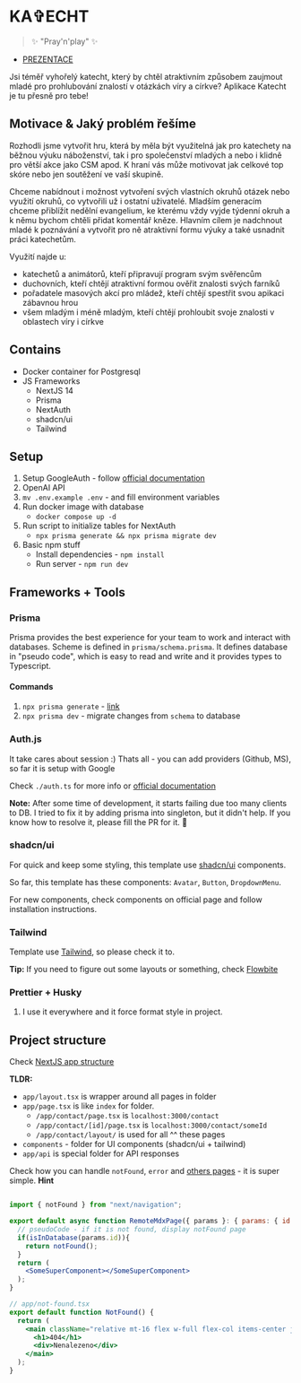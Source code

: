 # KA✞ECHT

> ✨ "Pray'n'play" ✨

- [PREZENTACE](https://www.canva.com/design/DAF8_taEjHM/gokPa9zZH3mYRzFolEGaYw/edit)

Jsi téměř vyhořelý katecht, který by chtěl atraktivním způsobem zaujmout mladé pro prohlubování znalostí v otázkách víry a církve? Aplikace Katecht je tu přesně pro tebe!

## Motivace & Jaký problém řešíme

Rozhodli jsme vytvořit hru, která by měla být využitelná jak pro katechety na běžnou výuku náboženství, tak i pro společenství mladých a nebo i klidně pro větší akce jako CSM apod. K hraní vás může motivovat jak celkové top skóre nebo jen soutěžení ve vaší skupině.

Chceme nabídnout i možnost vytvoření svých vlastních okruhů otázek nebo využití okruhů, co vytvořili už i ostatní uživatelé. Mladším generacím chceme přiblížit nedělní evangelium, ke kterému vždy vyjde týdenní okruh a k němu bychom chtěli přidat komentář kněze.
Hlavním cílem je nadchnout mladé k poznávání a vytvořit pro ně atraktivní formu výuky a také usnadnit práci katechetům.

Využití najde u:

- katechetů a animátorů, kteří připravují program svým svěřencům
- duchovních, kteří chtějí atraktivní formou ověřit znalosti svých farníků
- pořadatele masových akcí pro mládež, kteří chtějí spestřit svou apikaci zábavnou hrou
- všem mladým i méně mladým, kteří chtějí prohloubit svoje znalosti v oblastech víry i církve

## Contains

- Docker container for Postgresql
- JS Frameworks
  - NextJS 14
  - Prisma
  - NextAuth
  - shadcn/ui
  - Tailwind

## Setup

1. Setup GoogleAuth - follow [official documentation](https://next-auth.js.org/providers/google)
1. OpenAI API
1. `mv .env.example .env` - and fill environment variables
1. Run docker image with database
   - `docker compose up -d`
1. Run script to initialize tables for NextAuth
   - `npx prisma generate && npx prisma migrate dev`
1. Basic npm stuff
   - Install dependencies - `npm install`
   - Run server - `npm run dev`

## Frameworks + Tools

### Prisma

Prisma provides the best experience for your team to work and interact with databases. Scheme is defined in `prisma/schema.prisma`. It defines database in "pseudo code", which is easy to read and write and it provides types to Typescript.

#### Commands

1. `npx prisma generate` - [link](https://www.prisma.io/docs/orm/prisma-client/setup-and-configuration/generating-prisma-client)
2. `npx prisma dev` - migrate changes from `schema` to database

### Auth.js

It take cares about session :) Thats all - you can add providers (Github, MS), so far it is setup with Google

Check `./auth.ts` for more info or [official documentation](https://authjs.dev/getting-started/introduction)

**Note:** After some time of development, it starts failing due too many clients to DB. I tried to fix it by adding prisma into singleton, but it didn't help. If you know how to resolve it, please fill the PR for it. 🙏

### shadcn/ui

For quick and keep some styling, this template use [shadcn/ui](https://ui.shadcn.com/) components.

So far, this template has these components: `Avatar`, `Button`, `DropdownMenu`.

For new components, check components on official page and follow installation instructions.

### Tailwind

Template use [Tailwind](https://tailwindcss.com/docs/installation), so please check it to.

**Tip:** If you need to figure out some layouts or something, check [Flowbite](flowbite.com)

### Prettier + Husky

1. I use it everywhere and it force format style in project.

## Project structure

Check [NextJS app structure](https://nextjs.org/docs/getting-started/project-structure)

**TLDR:**

- `app/layout.tsx` is wrapper around all pages in folder
- `app/page.tsx` is like `index` for folder.
  - `/app/contact/page.tsx` is `localhost:3000/contact`
  - `/app/contact/[id]/page.tsx` is `localhost:3000/contact/someId`
  - `/app/contact/layout/` is used for all ^^ these pages
- `components` - folder for UI components (shadcn/ui + tailwind)
- `app/api` is special folder for API responses

Check how you can handle `notFound`, `error` and [others pages](https://nextjs.org/docs/getting-started/project-structure#app-routing-conventions) - it is super simple.
**Hint**

```jsx

import { notFound } from "next/navigation";

export default async function RemoteMdxPage({ params }: { params: { id: string } }) {
  // pseudoCode - if it is not found, display notFound page
  if(isInDatabase(params.id)){
    return notFound();
  }
  return (
    <SomeSuperComponent></SomeSuperComponent>
  );
}
```

```jsx
// app/not-found.tsx
export default function NotFound() {
  return (
    <main className="relative mt-16 flex w-full flex-col items-center justify-center">
      <h1>404</h1>
      <div>Nenalezeno</div>
    </main>
  );
}
```
